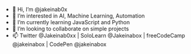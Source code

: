 - 👋 Hi, I’m @jakeinab0x
- 👀 I’m interested in AI, Machine Learning, Automation
- 🌱 I’m currently learning JavaScript and Python
- 💞️ I’m looking to collaborate on simple projects
- 📫 Twitter @Jakeinab0xx | SoloLearn @Jakeinabox | freeCodeCamp @jakeinabox | CodePen @jakeinabox
